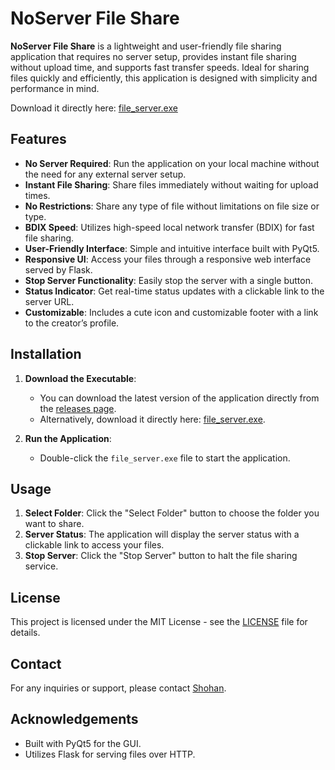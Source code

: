 # NoServer File Share

**NoServer File Share** is a lightweight and user-friendly file sharing application that requires no server setup, provides instant file sharing without upload time, and supports fast transfer speeds. Ideal for sharing files quickly and efficiently, this application is designed with simplicity and performance in mind.

 Download it directly here: [file_server.exe](https://github.com/ShohanurRahmanShohan/NoServer-File-Share/releases/download/exe/file_server.exe)
## Features

- **No Server Required**: Run the application on your local machine without the need for any external server setup.
- **Instant File Sharing**: Share files immediately without waiting for upload times.
- **No Restrictions**: Share any type of file without limitations on file size or type.
- **BDIX Speed**: Utilizes high-speed local network transfer (BDIX) for fast file sharing.
- **User-Friendly Interface**: Simple and intuitive interface built with PyQt5.
- **Responsive UI**: Access your files through a responsive web interface served by Flask.
- **Stop Server Functionality**: Easily stop the server with a single button.
- **Status Indicator**: Get real-time status updates with a clickable link to the server URL.
- **Customizable**: Includes a cute icon and customizable footer with a link to the creator’s profile.

## Installation

1. **Download the Executable**:
   - You can download the latest version of the application directly from the [releases page](https://github.com/ShohanurRahmanShohan/NoServer-File-Share/releases).
   - Alternatively, download it directly here: [file_server.exe](https://github.com/ShohanurRahmanShohan/NoServer-File-Share/releases/download/exe/file_server.exe).



2. **Run the Application**:
   - Double-click the `file_server.exe` file to start the application.

## Usage

1. **Select Folder**: Click the "Select Folder" button to choose the folder you want to share.
2. **Server Status**: The application will display the server status with a clickable link to access your files.
3. **Stop Server**: Click the "Stop Server" button to halt the file sharing service.

## License

This project is licensed under the MIT License - see the [LICENSE](LICENSE) file for details.

## Contact

For any inquiries or support, please contact [Shohan](https://www.facebook.com/0Shohan0/).

## Acknowledgements

- Built with PyQt5 for the GUI.
- Utilizes Flask for serving files over HTTP.
